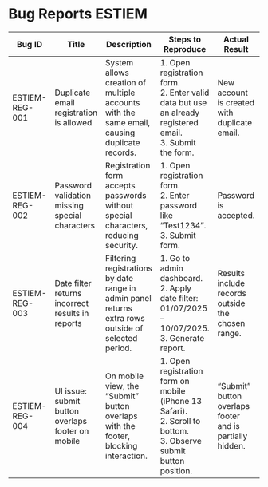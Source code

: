 # Bug Reports ESTIEM

| **Bug ID**     | **Title**                                         | **Description**                                                                                     | **Steps to Reproduce**                                                                                                | **Actual Result**                                        | **Expected Result**                                                                        | **Environment**                                                         | **Severity** | **Priority** |
| -------------- | ------------------------------------------------- | --------------------------------------------------------------------------------------------------- | --------------------------------------------------------------------------------------------------------------------- | -------------------------------------------------------- | ------------------------------------------------------------------------------------------ | ----------------------------------------------------------------------- | ------------ | ------------ |
| ESTIEM-REG-001 | Duplicate email registration is allowed           | System allows creation of multiple accounts with the same email, causing duplicate records.         | 1. Open registration form.<br>2. Enter valid data but use an already registered email.<br>3. Submit the form.         | New account is created with duplicate email.             | Error message: *“This email is already registered. Please log in or reset your password.”* | Chrome 125 / Windows 11 / MySQL 8.0 / Build: estiem-reg-form-2025-07    | High         | Medium       |
| ESTIEM-REG-002 | Password validation missing special characters    | Registration form accepts passwords without special characters, reducing security.                  | 1. Open registration form.<br>2. Enter password like “Test1234”.<br>3. Submit form.                                   | Password is accepted.                                    | Error message: *“Password must include at least one special character.”*                   | Chrome 125 / macOS Ventura / MySQL 8.0 / Build: estiem-reg-form-2025-07 | Medium       | High         |
| ESTIEM-REG-003 | Date filter returns incorrect results in reports  | Filtering registrations by date range in admin panel returns extra rows outside of selected period. | 1. Go to admin dashboard.<br>2. Apply date filter: 01/07/2025 – 10/07/2025.<br>3. Generate report.                    | Results include records outside the chosen range.        | Results should only include records within the selected date range.                        | Firefox 126 / Ubuntu 22.04 / MySQL 8.0 / Build: estiem-admin-2025-07    | High         | High         |
| ESTIEM-REG-004 | UI issue: submit button overlaps footer on mobile | On mobile view, the “Submit” button overlaps with the footer, blocking interaction.                 | 1. Open registration form on mobile (iPhone 13 Safari).<br>2. Scroll to bottom.<br>3. Observe submit button position. | “Submit” button overlaps footer and is partially hidden. | Button should be fully visible above footer and accessible.                                | Safari / iOS 17 / MySQL 8.0 / Build: estiem-reg-form-2025-07            | Low          | Medium       |
